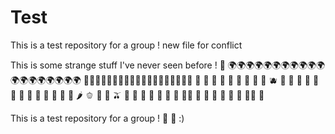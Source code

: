 # Test

This is a test repository for a group !
new file for conflict

This is some strange stuff I've never seen before !
🦁
🌍🌍🌍🌍🌍🌍🌍🌍🌍🌍🌍🌍🌍🌍🌍🌍🌍🌍🌍
🌈🌈🌈🌈🌈🌈🌈🌈🌈🌈🌈🌈🌈🌈🌈🌈🌈🌈🌈
🍏 🍎 🍐 🍊 🍋 🍌 🍉 🍇 🍓 🫐 🍈 🍒 🍑 🥭 🍍
🥥 🥝 🍅 🍆 🥑 🥦 🥬 🥒 🌶 🫑 🌽 🥕 🫒 🧄 🧅
🥔 🍠 🥐 🥯 🍞 🥖🥨 🧀 🥚 🍳 🧈 🥞 🧇 🥓🥩 🍗

This is a test repository for a group !
🦁 🍃
:)
